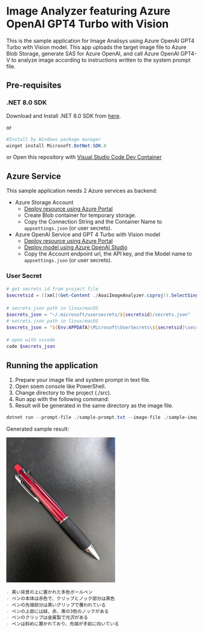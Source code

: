 # Image Analyzer featuring Azure OpenAI GPT4 Turbo with Vision

This is the sample application for Image Analisys using Azure OpenAI GPT4 Turbo with Vision model.
This app uploads the target image file to Azure Blob Storage, generate SAS for Azure OpenAI, and call Azure OpenAI GPT4-V to analyze image according to instructions written to the system prompt file.

## Pre-requisites

### .NET 8.0 SDK

Download and Install .NET 8.0 SDK from [here](https://dotnet.microsoft.com/ja-jp/download).

or 

```powershell
#Install by Windows package manager
winget install Microsoft.DotNet.SDK.8 
```

or Open this repository with [Visual Studio Code Dev Container](https://code.visualstudio.com/docs/devcontainers/containers)

## Azure Service

This sample application needs 2 Azure services as backend:

- Azure Storage Account
    - [Deploy resource using Azure Portal](https://portal.azure.com/#create/Microsoft.StorageAccount-ARM)
    - Create Blob container for temporary storage.
    - Copy the Connection String and the Container Name to `appsettings.json` (or user secrets).
- Azure OpenAI Service and GPT 4 Turbo with Vision model
    - [Deploy resource using Azure Portal](https://portal.azure.com/#create/Microsoft.CognitiveServicesOpenAI)
    - [Deploy model using Azure OpenAI Studio](https://oai.azure.com/portal)
    - Copy the Account endpoint url, the API key, and the Model name to `appsettings.json` (or user secrets).

### User Secret

```powershell
# get secrets id from project file
$secretsid = ([xml](Get-Content ./AoaiImageAnalyzer.csproj)).SelectSingleNode('//UserSecretsId/text()').Value

# secrets.json path in linux/macOS 
$secrets_json = "~/.microsoft/usersecrets/${secretsid}/secrets.json"
# secrets.json path in linux/macOS 
$secrets_json = "${Env:APPDATA}\Microsoft\UserSecrets\${secretsid}\secrets.json"

# open with vscode
code $secrets_json
```

## Running the application

1. Prepare your image file and system prompt in text file.
1. Open soem console like PowerShell.
1. Change directory to the project (./src).
1. Run app with the following command:
1. Result will be generated in the same directory as the image file.

```powershell
dotnet run --prompt-file ./sample-prompt.txt --image-file ./sample-image.png 
```

Generated sample result:

![](./src/sample-image.png)

```markdown
- 黒い背景の上に置かれた多色ボールペン
- ペンの本体は赤色で、クリップとノック部分は黒色
- ペンの先端部分は黒いグリップで覆われている
- ペンの上部には緑、赤、黒の3色のノックがある
- ペンのクリップは金属製で光沢がある
- ペンは斜めに置かれており、先端が手前に向いている
```
